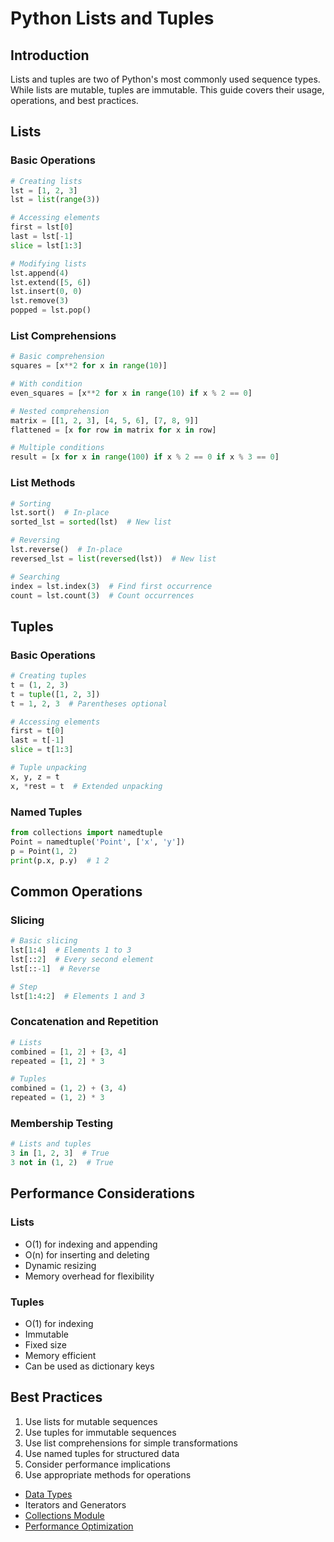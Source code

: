 # Python Lists and Tuples

## Introduction

Lists and tuples are two of Python's most commonly used sequence types. While lists are mutable, tuples are immutable. This guide covers their usage, operations, and best practices.

## Lists

### Basic Operations
```python
# Creating lists
lst = [1, 2, 3]
lst = list(range(3))

# Accessing elements
first = lst[0]
last = lst[-1]
slice = lst[1:3]

# Modifying lists
lst.append(4)
lst.extend([5, 6])
lst.insert(0, 0)
lst.remove(3)
popped = lst.pop()
```

### List Comprehensions
```python
# Basic comprehension
squares = [x**2 for x in range(10)]

# With condition
even_squares = [x**2 for x in range(10) if x % 2 == 0]

# Nested comprehension
matrix = [[1, 2, 3], [4, 5, 6], [7, 8, 9]]
flattened = [x for row in matrix for x in row]

# Multiple conditions
result = [x for x in range(100) if x % 2 == 0 if x % 3 == 0]
```

### List Methods
```python
# Sorting
lst.sort()  # In-place
sorted_lst = sorted(lst)  # New list

# Reversing
lst.reverse()  # In-place
reversed_lst = list(reversed(lst))  # New list

# Searching
index = lst.index(3)  # Find first occurrence
count = lst.count(3)  # Count occurrences
```

## Tuples

### Basic Operations
```python
# Creating tuples
t = (1, 2, 3)
t = tuple([1, 2, 3])
t = 1, 2, 3  # Parentheses optional

# Accessing elements
first = t[0]
last = t[-1]
slice = t[1:3]

# Tuple unpacking
x, y, z = t
x, *rest = t  # Extended unpacking
```

### Named Tuples
```python
from collections import namedtuple
Point = namedtuple('Point', ['x', 'y'])
p = Point(1, 2)
print(p.x, p.y)  # 1 2
```

## Common Operations

### Slicing
```python
# Basic slicing
lst[1:4]  # Elements 1 to 3
lst[::2]  # Every second element
lst[::-1]  # Reverse

# Step
lst[1:4:2]  # Elements 1 and 3
```

### Concatenation and Repetition
```python
# Lists
combined = [1, 2] + [3, 4]
repeated = [1, 2] * 3

# Tuples
combined = (1, 2) + (3, 4)
repeated = (1, 2) * 3
```

### Membership Testing
```python
# Lists and tuples
3 in [1, 2, 3]  # True
3 not in (1, 2)  # True
```

## Performance Considerations

### Lists
- O(1) for indexing and appending
- O(n) for inserting and deleting
- Dynamic resizing
- Memory overhead for flexibility

### Tuples
- O(1) for indexing
- Immutable
- Fixed size
- Memory efficient
- Can be used as dictionary keys

## Best Practices

1. Use lists for mutable sequences
2. Use tuples for immutable sequences
3. Use list comprehensions for simple transformations
4. Use named tuples for structured data
5. Consider performance implications
6. Use appropriate methods for operations

- [Data Types](data_types.md)
- Iterators and Generators
- [Collections Module](collections.md)
- [Performance Optimization](performance.md) 
